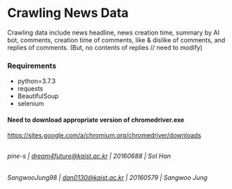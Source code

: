 # Crawling News Data

 Crawling data include news headline, news creation time, summary by AI bot, comments, creation time of comments, like & dislike of comments, and replies of comments.
(But, no contents of replies // need to modify)

### Requirements
- python=3.7.3
- requests
- BeautifulSoup
- selenium

#### Need to download appropriate version of chromedriver.exe
https://sites.google.com/a/chromium.org/chromedriver/downloads

##
###### pine-s | dream4future@kaist.ac.kr | 20160688 | Sol Han
###### SangwooJung98 | dan0130@kaist.ac.kr | 20160579 | Sangwoo Jung
